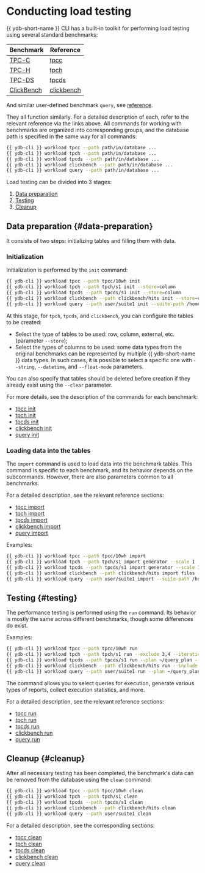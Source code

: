 # Conducting load testing

{{ ydb-short-name }} CLI has a built-in toolkit for performing load testing using several standard benchmarks:

| Benchmark                            | Reference                                                |
|--------------------------------------|----------------------------------------------------------|
| [TPC-C](https://tpc.org/tpcc/)       | [tpcc](../../reference/ydb-cli/workload-tpcc.md) |
| [TPC-H](https://tpc.org/tpch/)       | [tpch](../../reference/ydb-cli/workload-tpch.md) |
| [TPC-DS](https://tpc.org/tpcds/)     | [tpcds](../../reference/ydb-cli/workload-tpcds.md) |
| [ClickBench](https://benchmark.clickhouse.com/) | [clickbench](../../reference/ydb-cli/workload-click-bench.md) |

And similar user-defined benchmark `query`, see [reference](../../reference/ydb-cli/workload-query.md).

They all function similarly. For a detailed description of each, refer to the relevant reference via the links above. All commands for working with benchmarks are organized into corresponding groups, and the database path is specified in the same way for all commands:

```bash
{{ ydb-cli }} workload tpcc --path path/in/database ...
{{ ydb-cli }} workload tpch --path path/in/database ...
{{ ydb-cli }} workload tpcds --path path/in/database ...
{{ ydb-cli }} workload clickbench --path path/in/database ...
{{ ydb-cli }} workload query --path path/in/database ...
```

Load testing can be divided into 3 stages:

1. [Data preparation](#data-preparation)
1. [Testing](#testing)
1. [Cleanup](#cleanup)

## Data preparation {#data-preparation}

It consists of two steps: initializing tables and filling them with data.

### Initialization

Initialization is performed by the `init` command:

```bash
{{ ydb-cli }} workload tpcc --path tpcc/10wh init
{{ ydb-cli }} workload tpch --path tpch/s1 init --store=column
{{ ydb-cli }} workload tpcds --path tpcds/s1 init --store=column
{{ ydb-cli }} workload clickbench --path clickbench/hits init --store=column
{{ ydb-cli }} workload query --path user/suite1 init --suite-path /home/user/user_suite
```

At this stage, for `tpch`, `tpcds`, and `clickbench`, you can configure the tables to be created:

* Select the type of tables to be used: row, column, external, etc. (parameter `--store`);
* Select the types of columns to be used: some data types from the original benchmarks can be represented by multiple {{ ydb-short-name }} data types. In such cases, it is possible to select a specific one with `--string`, `--datetime`, and `--float-mode` parameters.

You can also specify that tables should be deleted before creation if they already exist using the `--clear` parameter.


For more details, see the description of the commands for each benchmark:

* [tpcc init](../../reference/ydb-cli/workload-tpcc.md#init)
* [tpch init](../../reference/ydb-cli/workload-tpch.md#init)
* [tpcds init](../../reference/ydb-cli/workload-tpcds.md#init)
* [clickbench init](../../reference/ydb-cli/workload-click-bench.md#init)
* [query init](../../reference/ydb-cli/workload-query.md#init)

### Loading data into the tables

The `import` command is used to load data into the benchmark tables. This command is specific to each benchmark, and its behavior depends on the subcommands. However, there are also parameters common to all benchmarks.

For a detailed description, see the relevant reference sections:

* [tpcc import](../../reference/ydb-cli/workload-tpcc.md#load)
* [tpch import](../../reference/ydb-cli/workload-tpch.md#load)
* [tpcds import](../../reference/ydb-cli/workload-tpcds.md#load)
* [clickbench import](../../reference/ydb-cli/workload-click-bench.md#load)
* [query import](../../reference/ydb-cli/workload-query.md#load)

Examples:

```bash
{{ ydb-cli }} workload tpcc --path tpcc/10wh import
{{ ydb-cli }} workload tpch --path tpch/s1 import generator --scale 1
{{ ydb-cli }} workload tpcds --path tpcds/s1 import generator --scale 1
{{ ydb-cli }} workload clickbench --path clickbench/hits import files --input hits.csv.gz
{{ ydb-cli }} workload query --path user/suite1 import --suite-path /home/user/user_suite
```

## Testing {#testing}

The performance testing is performed using the `run` command. Its behavior is mostly the same across different benchmarks, though some differences do exist.

Examples:

```bash
{{ ydb-cli }} workload tpcc --path tpcc/10wh run
{{ ydb-cli }} workload tpch --path tpch/s1 run --exсlude 3,4 --iterations 3
{{ ydb-cli }} workload tpcds --path tpcds/s1 run --plan ~/query_plan --include 2 --iterations 5
{{ ydb-cli }} workload clickbench --path clickbench/hits run --include 1-5,8
{{ ydb-cli }} workload query --path user/suite1 run --plan ~/query_plan --include first_query_set.1.sql,second_query_set.2.sql --iterations 5
```

The command allows you to select queries for execution, generate various types of reports, collect execution statistics, and more.

For a detailed description, see the relevant reference sections:

* [tpcc run](../../reference/ydb-cli/workload-tpcc.md#run)
* [tpch run](../../reference/ydb-cli/workload-tpch.md#run)
* [tpcds run](../../reference/ydb-cli/workload-tpcds.md#run)
* [clickbench run](../../reference/ydb-cli/workload-click-bench.md#run)
* [query run](../../reference/ydb-cli/workload-query.md#run)

## Cleanup {#cleanup}

After all necessary testing has been completed, the benchmark's data can be removed from the database using the `clean` command:

```bash
{{ ydb-cli }} workload tpcc --path tpcc/10wh clean
{{ ydb-cli }} workload tpch --path tpch/s1 clean
{{ ydb-cli }} workload tpcds --path tpcds/s1 clean
{{ ydb-cli }} workload clickbench --path clickbench/hits clean
{{ ydb-cli }} workload query --path user/suite1 clean
```

For a detailed description, see the corresponding sections:

* [tpcc clean](../../reference/ydb-cli/workload-tpcc.md#cleanup)
* [tpch clean](../../reference/ydb-cli/workload-tpch.md#cleanup)
* [tpcds clean](../../reference/ydb-cli/workload-tpcds.md#cleanup)
* [clickbench clean](../../reference/ydb-cli/workload-click-bench.md#cleanup)
* [query clean](../../reference/ydb-cli/workload-query.md#cleanup)
